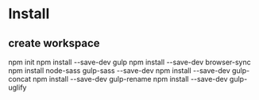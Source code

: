 # Install
 
 ## create workspace
 npm init
 npm install --save-dev gulp
 npm install --save-dev browser-sync
 npm install node-sass gulp-sass --save-dev
 npm install --save-dev gulp-concat
 npm install --save-dev gulp-rename
 npm install --save-dev gulp-uglify

## 

